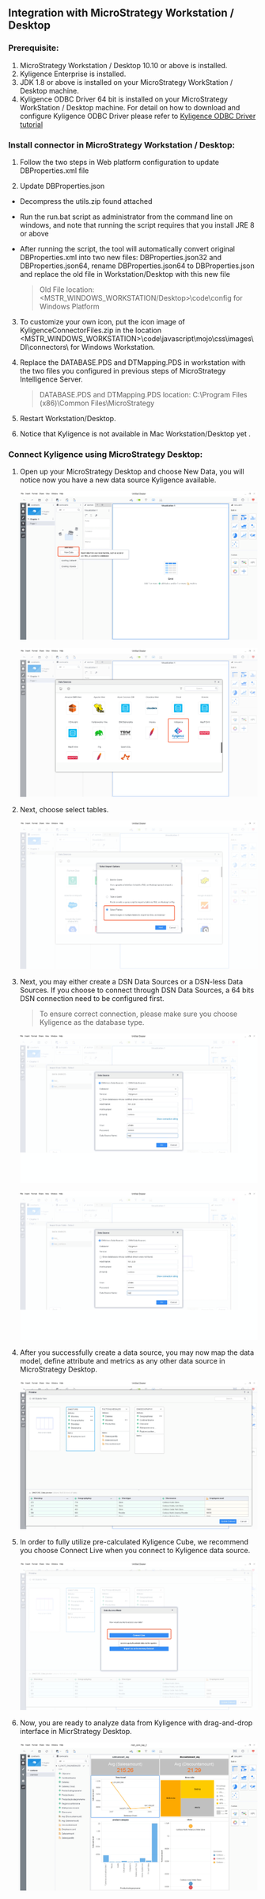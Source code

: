 ## Integration with MicroStrategy Workstation / Desktop

### Prerequisite:

1. MicroStrategy Workstation / Desktop 10.10 or above is installed.
2. Kyligence Enterprise is installed. 
3. JDK 1.8 or above is installed on your MicroStrategy WorkStation / Desktop machine.
4. Kyligence ODBC Driver 64 bit is installed on your MicroStrategy WorkStation / Desktop machine. 
For detail on how to download and configure Kyligence ODBC Driver please refer to [Kyligence ODBC Driver tutorial](../driver/kyligence_odbc.en.md)

### Install connector in MicroStrategy Workstation / Desktop:

1. Follow the two steps in Web platform configuration to update DBProperties.xml file

2. Update DBProperties.json

  * Decompress the utils.zip found attached

  * Run the run.bat script as administrator from the command line on windows, and note that running the script requires that you install JRE 8 or above

  * After running the script, the tool will automatically convert original DBProperties.xml into two new files: DBProperties.json32 and DBProperties.json64, rename DBProperties.json64 to DBProperties.json and replace the old file in Workstation/Desktop with this new file

    > Old File location: <MSTR_WINDOWS_WORKSTATION/Desktop>\code\config for Windows Platform

3. To customize your own icon, put the icon image of KyligenceConnectorFiles.zip in the location <MSTR_WINDOWS_WORKSTATION>\code\javascript\mojo\css\images\DI\connectors\ for Windows Workstation.

4. Replace the DATABASE.PDS and DTMapping.PDS in workstation with the two files you configured in previous steps of MicroStrategy Intelligence Server.

   > DATABASE.PDS and DTMapping.PDS location: C:\Program Files (x86)\Common Files\MicroStrategy

5. Restart Workstation/Desktop.

6. Notice that Kyligence is not available in Mac Workstation/Desktop yet .

### Connect Kyligence using MicroStrategy Desktop:

1. Open up your MicroStrategy Desktop and choose New Data, you will notice now you have a new data source Kyligence available. 

   ![](images/microstrategy_10_8/desktop_1.png)

   ![](images/microstrategy_10_8/desktop_2.png)

2. Next, choose select tables. 

   ![](images/microstrategy_10_8/desktop_3.png)

3. Next, you may either create a DSN Data Sources or a DSN-less Data Sources. If you choose to connect through DSN Data Sources, a 64 bits DSN connection need to be configured first. 

   > To ensure correct connection, please make sure you choose Kyligence as the database type. 

   ![](images/microstrategy_10_8/desktop_4.png)

   ![](images/microstrategy_10_8/desktop_5.png)

4. After you successfully create a data source, you may now map the data model, define attribute and metrics as any other data source in MicroStrategy Desktop.

   ![](images/microstrategy_10_8/desktop_6.png)

5. In order to fully utilize pre-calculated Kyligence Cube, we recommend you choose Connect Live when you connect to Kyligence data source. 

   ![](images/microstrategy_10_8/desktop_7.png)

6. Now, you are ready to analyze data from Kyligence with drag-and-drop interface in MicrStrategy Desktop.

   ![](images/microstrategy_10_8/desktop_8.png)

